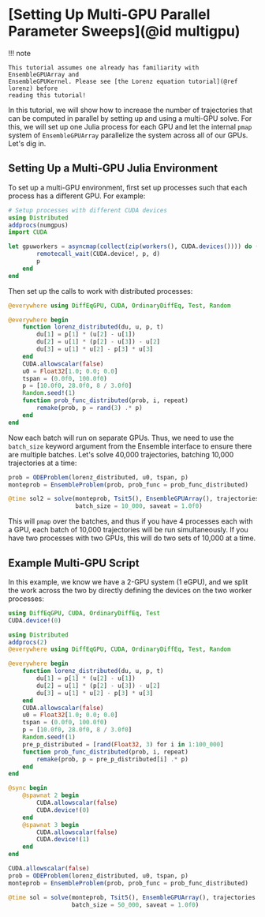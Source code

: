 # [Setting Up Multi-GPU Parallel Parameter Sweeps](@id multigpu)

!!! note
    
    This tutorial assumes one already has familiarity with EnsembleGPUArray and
    EnsembleGPUKernel. Please see [the Lorenz equation tutorial](@ref lorenz) before
    reading this tutorial!

In this tutorial, we will show how to increase the number of trajectories that can be
computed in parallel by setting up and using a multi-GPU solve. For this, we will set up
one Julia process for each GPU and let the internal `pmap` system of `EnsembleGPUArray`
parallelize the system across all of our GPUs. Let's dig in.

## Setting Up a Multi-GPU Julia Environment

To set up a multi-GPU environment, first set up processes such that each process
has a different GPU. For example:

```julia
# Setup processes with different CUDA devices
using Distributed
addprocs(numgpus)
import CUDA

let gpuworkers = asyncmap(collect(zip(workers(), CUDA.devices()))) do (p, d)
        remotecall_wait(CUDA.device!, p, d)
        p
    end
end
```

Then set up the calls to work with distributed processes:

```julia
@everywhere using DiffEqGPU, CUDA, OrdinaryDiffEq, Test, Random

@everywhere begin
    function lorenz_distributed(du, u, p, t)
        du[1] = p[1] * (u[2] - u[1])
        du[2] = u[1] * (p[2] - u[3]) - u[2]
        du[3] = u[1] * u[2] - p[3] * u[3]
    end
    CUDA.allowscalar(false)
    u0 = Float32[1.0; 0.0; 0.0]
    tspan = (0.0f0, 100.0f0)
    p = [10.0f0, 28.0f0, 8 / 3.0f0]
    Random.seed!(1)
    function prob_func_distributed(prob, i, repeat)
        remake(prob, p = rand(3) .* p)
    end
end
```

Now each batch will run on separate GPUs. Thus, we need to use the `batch_size`
keyword argument from the Ensemble interface to ensure there are multiple batches.
Let's solve 40,000 trajectories, batching 10,000 trajectories at a time:

```julia
prob = ODEProblem(lorenz_distributed, u0, tspan, p)
monteprob = EnsembleProblem(prob, prob_func = prob_func_distributed)

@time sol2 = solve(monteprob, Tsit5(), EnsembleGPUArray(), trajectories = 40_000,
                   batch_size = 10_000, saveat = 1.0f0)
```

This will `pmap` over the batches, and thus if you have 4 processes each with
a GPU, each batch of 10,000 trajectories will be run simultaneously. If you have
two processes with two GPUs, this will do two sets of 10,000 at a time.

## Example Multi-GPU Script

In this example, we know we have a 2-GPU system (1 eGPU), and we split the work
across the two by directly defining the devices on the two worker processes:

```julia
using DiffEqGPU, CUDA, OrdinaryDiffEq, Test
CUDA.device!(0)

using Distributed
addprocs(2)
@everywhere using DiffEqGPU, CUDA, OrdinaryDiffEq, Test, Random

@everywhere begin
    function lorenz_distributed(du, u, p, t)
        du[1] = p[1] * (u[2] - u[1])
        du[2] = u[1] * (p[2] - u[3]) - u[2]
        du[3] = u[1] * u[2] - p[3] * u[3]
    end
    CUDA.allowscalar(false)
    u0 = Float32[1.0; 0.0; 0.0]
    tspan = (0.0f0, 100.0f0)
    p = [10.0f0, 28.0f0, 8 / 3.0f0]
    Random.seed!(1)
    pre_p_distributed = [rand(Float32, 3) for i in 1:100_000]
    function prob_func_distributed(prob, i, repeat)
        remake(prob, p = pre_p_distributed[i] .* p)
    end
end

@sync begin
    @spawnat 2 begin
        CUDA.allowscalar(false)
        CUDA.device!(0)
    end
    @spawnat 3 begin
        CUDA.allowscalar(false)
        CUDA.device!(1)
    end
end

CUDA.allowscalar(false)
prob = ODEProblem(lorenz_distributed, u0, tspan, p)
monteprob = EnsembleProblem(prob, prob_func = prob_func_distributed)

@time sol = solve(monteprob, Tsit5(), EnsembleGPUArray(), trajectories = 100_000,
                  batch_size = 50_000, saveat = 1.0f0)
```

